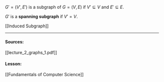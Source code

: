 $G' = (V', E')$ is a subgraph of $G = (V, E)$ if $V' \subseteq V$ and $E' \subseteq E$.

$G'$ is a **spanning subgraph** if $V' = V$.

[[Induced Subgraph]]

---
#### Sources:
[[lecture_2_graphs_1.pdf]]
#### Lesson:
[[Fundamentals of Computer Science]]
